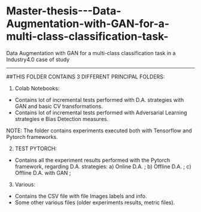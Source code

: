 # Master-thesis---Data-Augmentation-with-GAN-for-a-multi-class-classification-task-
Data Augmentation with GAN  for a multi-class classification task in a Industry4.0 case of study

------------------------------------------------------------------------------------------------------------------------------------------

##THIS FOLDER CONTAINS 3 DIFFERENT PRINCIPAL FOLDERS:

1) Colab Notebooks: 
- Contains lot of incremental tests performed with D.A. strategies with GAN and basic CV transformations.
- Contains lot of incremental tests performed with Adversarial Learning strategies e Bias Detection measures.

NOTE: The folder contains experiments executed both with Tensorflow and Pytorch frameworks.


2) TEST PYTORCH:
- Contains all the experiment results performed with the Pytorch framework, regarding D.A. strategies:
	a) Online D.A. ;
	b) Offline D.A. ;
	c) Offline D.A. with GAN ;
	
	
3) Various:
- Contains the CSV file with file Images labels and info.
- Some other various files (older experiments results, metric files).


